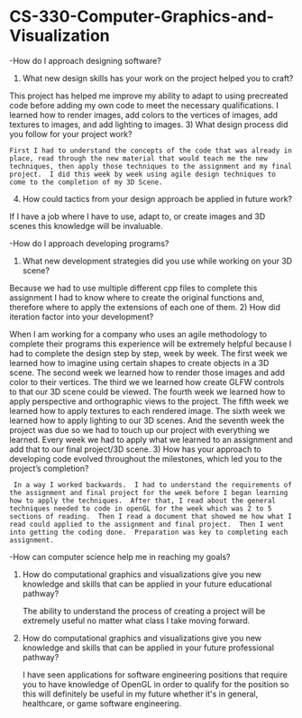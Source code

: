 # CS-330-Computer-Graphics-and-Visualization
-How do I approach designing software?
  1) What new design skills has your work on the project helped you to craft?

  This project has helped me improve my ability to adapt to using precreated code before adding my own code to meet the necessary qualifications.  I learned how to render images, add colors to the vertices of images, add textures to images, and add lighting to images.
  3) What design process did you follow for your project work?
    
    First I had to understand the concepts of the code that was already in place, read through the new material that would teach me the new techniques, then apply those techniques to the assignment and my final project.  I did this week by week using agile design techniques to come to the completion of my 3D Scene.
  4) How could tactics from your design approach be applied in future work?

  If I have a job where I have to use, adapt to, or create images and 3D scenes this knowledge will be invaluable.

-How do I approach developing programs?
  1) What new development strategies did you use while working on your 3D scene?
  
  Because we had to use multiple different cpp files to complete this assignment I had to know where to create the original functions and, therefore where to apply the extensions of each one of them.
  2) How did iteration factor into your development?
  
  When I am working for a company who uses an agile methodology to complete their programs this experience will be extremely helpful because I had to complete the design step by step, week by week.  The first week we learned how to imagine using certain shapes to create objects in a 3D scene.  The second week we learned how to render those images and add color to their vertices.  The third we we learned how create GLFW controls to that our 3D scene could be viewed.  The fourth week we learned how to apply perspective and orthographic views to the project.  The fifth week we learned how to apply textures to each rendered image.  The sixth week we learned how to apply lighting to our 3D scenes.  And the seventh week the project was due so we had to touch up our project with everything we learned.  Every week we had to apply what we learned to an assignment and add that to our final project/3D scene.
  3) How has your approach to developing code evolved throughout the milestones, which led you to the project’s completion?
     
     In a way I worked backwards.  I had to understand the requirements of the assignment and final project for the week before I began learning how to apply the techniques.  After that, I read about the general techniques needed to code in openGL for the week which was 2 to 5 sections of reading.  Then I read a document that showed me how what I read could applied to the assignment and final project.  Then I went into getting the coding done.  Preparation was key to completing each assignment.
     
-How can computer science help me in reaching my goals?
  1) How do computational graphics and visualizations give you new knowledge and skills that can be applied in your future educational pathway?

     The ability to understand the process of creating a project will be extremely useful no matter what class I take moving forward.
  2) How do computational graphics and visualizations give you new knowledge and skills that can be applied in your future professional pathway?

     I have seen applications for software engineering positions that require you to have knowledge of OpenGL in order to qualify for the position so this will definitely be useful in my future whether it's in general, healthcare, or game software engineering.
